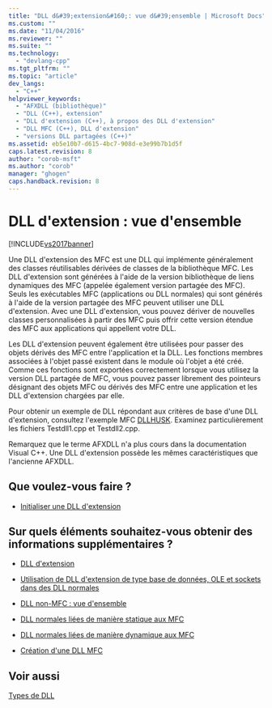 ```yaml
---
title: "DLL d&#39;extension&#160;: vue d&#39;ensemble | Microsoft Docs"
ms.custom: ""
ms.date: "11/04/2016"
ms.reviewer: ""
ms.suite: ""
ms.technology: 
  - "devlang-cpp"
ms.tgt_pltfrm: ""
ms.topic: "article"
dev_langs: 
  - "C++"
helpviewer_keywords: 
  - "AFXDLL (bibliothèque)"
  - "DLL (C++), extension"
  - "DLL d'extension (C++), à propos des DLL d'extension"
  - "DLL MFC (C++), DLL d'extension"
  - "versions DLL partagées (C++)"
ms.assetid: eb5e10b7-d615-4bc7-908d-e3e99b7b1d5f
caps.latest.revision: 8
author: "corob-msft"
ms.author: "corob"
manager: "ghogen"
caps.handback.revision: 8
---
```

# DLL d&#39;extension&#160;: vue d&#39;ensemble
[!INCLUDE[vs2017banner](../assembler/inline/includes/vs2017banner.md)]

Une DLL d'extension des MFC est une DLL qui implémente généralement des classes réutilisables dérivées de classes de la bibliothèque MFC.  Les DLL d'extension sont générées à l'aide de la version bibliothèque de liens dynamiques des MFC \(appelée également version partagée des MFC\).  Seuls les exécutables MFC \(applications ou DLL normales\) qui sont générés à l'aide de la version partagée des MFC peuvent utiliser une DLL d'extension.  Avec une DLL d'extension, vous pouvez dériver de nouvelles classes personnalisées à partir des MFC puis offrir cette version étendue des MFC aux applications qui appellent votre DLL.  
  
 Les DLL d'extension peuvent également être utilisées pour passer des objets dérivés des MFC entre l'application et la DLL.  Les fonctions membres associées à l'objet passé existent dans le module où l'objet a été créé.  Comme ces fonctions sont exportées correctement lorsque vous utilisez la version DLL partagée de MFC, vous pouvez passer librement des pointeurs désignant des objets MFC ou dérivés des MFC entre une application et les DLL d'extension chargées par elle.  
  
 Pour obtenir un exemple de DLL répondant aux critères de base d'une DLL d'extension, consultez l'exemple MFC [DLLHUSK](http://msdn.microsoft.com/fr-fr/dfcaa6ff-b8e2-4efd-8100-ee3650071f90).  Examinez particulièrement les fichiers Testdll1.cpp et Testdll2.cpp.  
  
 Remarquez que le terme AFXDLL n'a plus cours dans la documentation Visual C\+\+.  Une DLL d'extension possède les mêmes caractéristiques que l'ancienne AFXDLL.  
  
## Que voulez\-vous faire ?  
  
-   [Initialiser une DLL d'extension](../build/initializing-extension-dlls.md)  
  
## Sur quels éléments souhaitez\-vous obtenir des informations supplémentaires ?  
  
-   [DLL d'extension](../build/extension-dlls.md)  
  
-   [Utilisation de DLL d'extension de type base de données, OLE et sockets dans des DLL normales](../build/using-database-ole-and-sockets-extension-dlls-in-regular-dlls.md)  
  
-   [DLL non\-MFC : vue d'ensemble](../build/non-mfc-dlls-overview.md)  
  
-   [DLL normales liées de manière statique aux MFC](../build/regular-dlls-statically-linked-to-mfc.md)  
  
-   [DLL normales liées de manière dynamique aux MFC](../build/regular-dlls-dynamically-linked-to-mfc.md)  
  
-   [Création d'une DLL MFC](../mfc/reference/mfc-dll-wizard.md)  
  
## Voir aussi  
 [Types de DLL](../build/kinds-of-dlls.md)